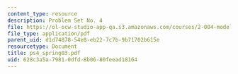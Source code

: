 ```yaml
---
content_type: resource
description: Problem Set No. 4
file: https://ol-ocw-studio-app-qa.s3.amazonaws.com/courses/2-004-modeling-dynamics-and-control-ii-spring-2003/628c3a5a79810dfd8b0680feead18164_ps4_spring03.pdf
file_type: application/pdf
parent_uid: d1d74878-54e8-eb22-7c7b-9b71702b615e
resourcetype: Document
title: ps4_spring03.pdf
uid: 628c3a5a-7981-0dfd-8b06-80feead18164
---
```

